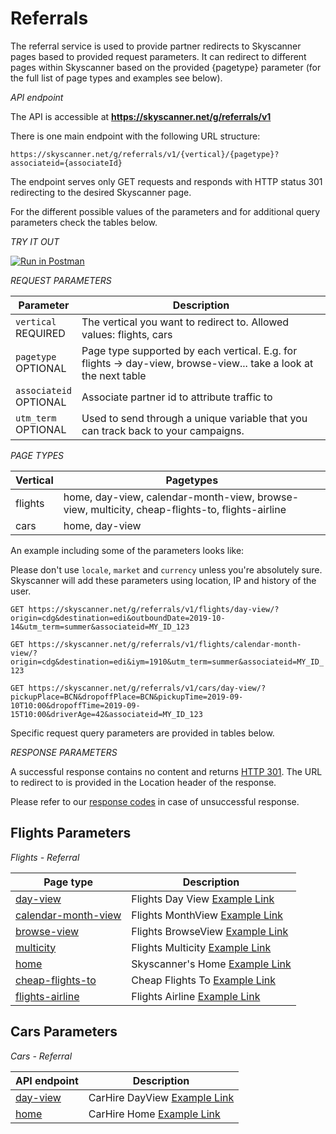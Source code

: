 # Referrals

The referral service is used to provide partner redirects
to Skyscanner pages based to provided request parameters. 
It can redirect to different pages within Skyscanner based on the provided {pagetype} parameter 
(for the full list of page types and examples see below).

*API endpoint*

The API is accessible at **https://skyscanner.net/g/referrals/v1**

There is one main endpoint with the following URL structure:

`https://skyscanner.net/g/referrals/v1/{vertical}/{pagetype}?associateid={associateId}`

The endpoint serves only GET requests and responds with HTTP status 301 redirecting to the desired Skyscanner page.

For the different possible values of the parameters and for additional query parameters
check the tables below.

*TRY IT OUT*

[![Run in Postman](https://run.pstmn.io/button.svg)](https://app.getpostman.com/run-collection/84b89b3a51c23e6230d7)

*REQUEST PARAMETERS*

| Parameter | Description |
| --------- | ------- |
| ```vertical``` <br><span class="required">REQUIRED</span> | The vertical you want to redirect to. Allowed values: flights, cars|
| ```pagetype``` <br><span class="required">OPTIONAL</span> | Page type supported by each vertical. E.g. for flights -> day-view, browse-view... take a look at the next table|
| ```associateid``` <br><span class="required">OPTIONAL</span> | Associate partner id to attribute traffic to|
| ```utm_term``` <br><span class="required">OPTIONAL</span> | Used to send through a unique variable that you can track back to your campaigns.|

*PAGE TYPES*

| Vertical | Pagetypes |
| --------- | ------- |
| flights | home, day-view, calendar-month-view, browse-view, multicity, cheap-flights-to, flights-airline |
| cars | home, day-view |

An example including some of the parameters looks like:

Please don't use `locale`, `market` and `currency` unless you're absolutely sure. Skyscanner will add these parameters using location, IP and history of the user.

`GET https://skyscanner.net/g/referrals/v1/flights/day-view/?origin=cdg&destination=edi&outboundDate=2019-10-14&utm_term=summer&associateid=MY_ID_123`

`GET https://skyscanner.net/g/referrals/v1/flights/calendar-month-view/?origin=cdg&destination=edi&iym=1910&utm_term=summer&associateid=MY_ID_123`

`GET https://skyscanner.net/g/referrals/v1/cars/day-view/?pickupPlace=BCN&dropoffPlace=BCN&pickupTime=2019-09-10T10:00&dropoffTime=2019-09-15T10:00&driverAge=42&associateid=MY_ID_123`


Specific request query parameters are provided in tables below.

*RESPONSE PARAMETERS*

A successful response contains no content and returns [HTTP 301](https://en.wikipedia.org/wiki/HTTP_301).
The URL to redirect to is provided in the Location header of the response.

<aside class="warning">
Please refer to our <a href="#response-codes">response codes</a> in case of unsuccessful response.
</aside>

## Flights Parameters

*Flights - Referral*

| Page type | Description  |
| --- | ---|
| [day-view](#flights-day-view-supported-parameters-schema) | Flights Day View [Example Link](https://www.skyscanner.net/transport/flights/sof/ams/200813/200819/?adults=1&children=2&adultsv2=1&childrenv2=3%7c2&infants=0&cabinclass=economy&rtn=1&preferdirects=false&outboundaltsenabled=false&inboundaltsenabled=false&ref=home#/)|
| [calendar-month-view](#flights-calendar-month-view-supported-parameters-schema) | Flights MonthView [Example Link](https://www.skyscanner.net/transport/flights/sof/ams/?adults=1&children=2&adultsv2=1&childrenv2=3%7C2&infants=0&cabinclass=economy&rtn=1&preferdirects=false&outboundaltsenabled=false&inboundaltsenabled=false&oym=2008&iym=2008&ref=home&selectedoday=01&selectediday=01)|
| [browse-view](#flights-browse-view-supported-parameters-schema) | Flights BrowseView [Example Link](https://www.skyscanner.net/transport/flights-from/edi/?adults=1&children=2&adultsv2=1&childrenv2=3%7c2&infants=0&cabinclass=economy&rtn=1&preferdirects=false&outboundaltsenabled=false&inboundaltsenabled=false&oym=2008&iym=2008&ref=home)|
| [multicity](#flights-day-view-for-multicity-search-schema) | Flights Multicity [Example Link](https://www.skyscanner.net/transport/d/sof/2020-08-13/ams/ams/2020-08-19/lond/lond/2020-08-20/sof?adults=1&children=2&adultsv2=1&childrenv2=3%7c2&infants=0&cabinclass=economy&ref=home#/)|
| [home](#flights-home-page-supported-parameters-schema) | Skyscanner's Home [Example Link](https://www.skyscanner.net/)|
| [cheap-flights-to](#cheap-flights-to-supported-parameters-schema) | Cheap Flights To [Example Link](https://www.skyscanner.net/za/en-gb/zar/flights-to/bom/cheap-flights-to-mumbai-airport.html)|
| [flights-airline](#flights-airline-supported-parameters-schema) | Flights Airline [Example Link](https://www.skyscanner.net/airline/airline-emirates-ek.html)|

## Cars Parameters

*Cars - Referral*

| API endpoint | Description  |
| --- | ---|
| [day-view](#carhire-day-view-supported-parameters-schema) | CarHire DayView [Example Link](https://www.skyscanner.net/carhire/results/95565041/95565041/2020-08-20T10:00/2020-08-21T10:00/30)|
| [home](#carhire-home-page-supported-parameters-schema) | CarHire Home [Example Link](https://www.skyscanner.net/carhire) |
